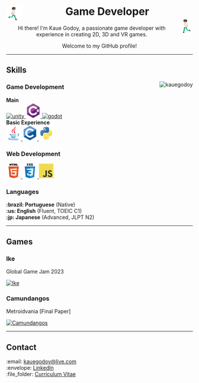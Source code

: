 <h1 align="center">
  <img align="left" src="KaueRight.gif" alt="kauegodoySprite" />
  Game Developer <br>
  <img align="right" src="KaueLeft.gif" alt="kauegodoySprite" />
</h1>

<p align="center">Hi there! I'm Kaue Godoy, a passionate game developer with experience in creating 2D, 3D and VR games.</p>
<p align="center">Welcome to my GitHub profile!</p>


---

<h2 align="left">Skills</h2>

<p>
  <img align="right" src="https://github-readme-stats.vercel.app/api/top-langs?username=kauegodoy&show_icons=true&locale=en&layout=compact" alt="kauegodoy" />
</p>

<h3 align="left">Game Development</h3>

<p align="left">
  <strong>Main</strong><br>
  <a href="https://unity.com/" target="_blank" rel="noreferrer">
    <img src="https://www.vectorlogo.zone/logos/unity3d/unity3d-icon.svg" alt="unity" width="40" height="40" />
  </a>
  <a href="https://www.w3schools.com/cs/" target="_blank" rel="noreferrer">
    <img src="https://raw.githubusercontent.com/devicons/devicon/master/icons/csharp/csharp-original.svg" alt="csharp" width="40" height="40" />
  </a>
  <a href="https://godotengine.org/" target="_blank" rel="noreferrer">
    <img src="https://www.vectorlogo.zone/logos/godotengine/godotengine-icon.svg" alt="godot" width="40" height="40" />
  </a>
  <br>
  <strong>Basic Experience</strong><br>
  <a href="https://www.java.com" target="_blank" rel="noreferrer">
    <img src="https://raw.githubusercontent.com/devicons/devicon/master/icons/java/java-original.svg" alt="java" width="40" height="40" />
  </a>
  <a href="https://www.cprogramming.com/" target="_blank" rel="noreferrer">
    <img src="https://raw.githubusercontent.com/devicons/devicon/master/icons/c/c-original.svg" alt="c" width="40" height="40" />
  </a>
  <a href="https://www.python.org" target="_blank" rel="noreferrer">
    <img src="https://raw.githubusercontent.com/devicons/devicon/master/icons/python/python-original.svg" alt="python" width="40" height="40" />
  </a>
</p>

<h3 align="left">Web Development</h3>

<p align="left">
  <a href="https://www.w3.org/html/" target="_blank" rel="noreferrer">
    <img src="https://raw.githubusercontent.com/devicons/devicon/master/icons/html5/html5-original-wordmark.svg" alt="html5" width="40" height="40" />
  </a>
  <a href="https://www.w3schools.com/css/" target="_blank" rel="noreferrer">
    <img src="https://raw.githubusercontent.com/devicons/devicon/master/icons/css3/css3-original-wordmark.svg" alt="css3" width="40" height="40" />
  </a>
  <a href="https://developer.mozilla.org/en-US/docs/Web/JavaScript" target="_blank" rel="noreferrer">
    <img src="https://raw.githubusercontent.com/devicons/devicon/master/icons/javascript/javascript-original.svg" alt="javascript" width="40" height="40" />
  </a>
</p>

<h3 align="left">Languages</h3>
<p align="left">
  <strong>:brazil: Portuguese</strong> (Native)<br>
  <strong>:us: English</strong> (Fluent, TOEIC C1)<br>
  <strong>:jp: Japanese</strong> (Advanced, JLPT N2)
</p>

---

<h2 align="left">Games</h2>

<h3 align="left">Ike</h3>
<p>Global Game Jam 2023</p>
<a href="https://github.com/KaueGodoy/IKE" target="_blank" rel="noreferrer">
  <img src="ezgif-1-59408c9205.gif" alt="Ike" width="480" />
</a>

<h3 align="left">Camundangos</h3>
<p>Metroidvania [Final Paper]</p>
<a href="https://github.com/KaueGodoy/Camundangos" target="_blank" rel="noreferrer">
  <img src="https://imgur.com/faTkvnh.png" alt="Camundangos" width="480" />
</a>

---
<h2 align="left">Contact</h2>
<p align="left">
  :email: <a href="mailto:kauegodoy@live.com">kauegodoy@live.com</a><br>
  :envelope: <a href="https://www.linkedin.com/in/kaue-godoy/">LinkedIn</a><br>
  :file_folder: <a href="https://drive.google.com/file/d/184tXaToS6pe3s8caH21T1_d3vRSlLK9K/view">Curriculum Vitae</a>
</p>


